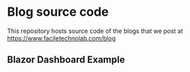 # Blog source code
This repository hosts source code of the blogs that we post at https://www.faciletechnolab.com/blog

## Blazor Dashboard Example


